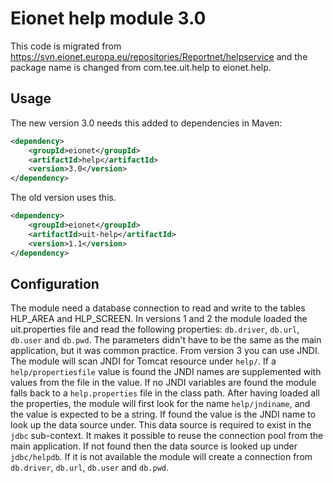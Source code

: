Eionet help module 3.0
======================

This code is migrated from https://svn.eionet.europa.eu/repositories/Reportnet/helpservice and the package name is changed from com.tee.uit.help to eionet.help.

Usage
-----
The new version 3.0 needs this added to dependencies in Maven:

```xml
<dependency>
    <groupId>eionet</groupId>
    <artifactId>help</artifactId>
    <version>3.0</version>
</dependency>
```
The old version uses this.
```xml
<dependency>
    <groupId>eionet</groupId>
    <artifactId>uit-help</artifactId>
    <version>1.1</version>
</dependency>
```

Configuration
-------------
The module need a database connection to read and write to the tables HLP_AREA and HLP_SCREEN. In versions 1 and 2 the module loaded the uit.properties file and read the following properties: `db.driver`, `db.url`, `db.user` and `db.pwd`. The parameters didn't have to be the same as the main application, but it was common practice. From version 3 you can use JNDI. The module will scan JNDI for Tomcat resource under `help/`. If a `help/propertiesfile` value is found the JNDI names are supplemented with values from the file in the value. If no JNDI variables are found the module falls back to a `help.properties` file in the class path.
After having loaded all the properties, the module will first look for the name `help/jndiname`, and the value is expected to be a string. If found the value is the JNDI name to look up the data source under. This data source is required to exist in the `jdbc` sub-context. It makes it possible to reuse the connection pool from the main application. If not found then the data source is looked up under `jdbc/helpdb`. If it is not available the module will create a connection from `db.driver`, `db.url`, `db.user` and `db.pwd`.


